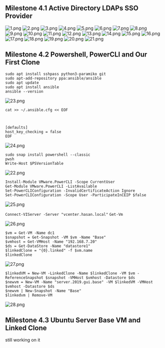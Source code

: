 ## Milestone 4.1 Active Directory LDAPs SSO Provider
![1.png](./Images/1.png)
![2.png](./Images/2.png)
![3.png](./Images/3.png)
![4.png](./Images/4.png)
![5.png](./Images/5.png)
![6.png](./Images/6.png)
![7.png](./Images/7.png)
![8.png](./Images/8.png)
![9.png](./Images/9.png)
![10.png](./Images/10.png)
![11.png](./Images/11.png)
![12.png](./Images/12.png)
![13.png](./Images/13.png)
![14.png](./Images/14.png)
![15.png](./Images/15.png)
![16.png](./Images/16.png)
![17.png](./Images/17.png)
![18.png](./Images/18.png)
![19.png](./Images/19.png)
![20.png](./Images/20.png)
![21.png](./Images/21.png)


## Milestone 4.2 Powershell, PowerCLI and Our First Clone
```
sudo apt install sshpass python3-paramiko git
sudo apt-add-repository ppa:ansible/ansible
sudo apt update
sudo apt install ansible
ansible --version
```
![23.png](./Images/23.png)
```
cat >> ~/.ansible.cfg << EOF


                         
[defaults]
host_key_checking = false
EOF
```
![24.png](./Images/24.png)

```
sudo snap install powershell --classic
pwsh
Write-Host $PSVersionTable
```
![22.png](./Images/22.png)

```
Install-Module VMware.PowerCLI -Scope CurrentUser
Get-Module VMware.PowerCLI -ListAvailable
Set-PowerCLIConfiguration -InvalidCertificateAction Ignore
Set-PowerCLIConfiguration -Scope User -ParticipateInCEIP $false
```
![25.png](./Images/25.png)

`Connect-VIServer -Server "vcenter.hasan.local"`
`Get-Vm`

![26.png](./Images/26.png)

```
$vm = Get-VM -Name dc1
$snapshot = Get-Snapshot -VM $vm -Name "Base"
$vmhost = Get-VMHost -Name "192.168.7.20"
$ds = Get-DataStore -Name "datastore1"
$linkedClone = "{0}.linked" -f $vm.name
$linkedClone
```
![27.png](./Images/27.png)

```
$linkedVM = New-VM -LinkedClone -Name $linkedClone -VM $vm -ReferenceSnapshot $snapshot -VMHost $vmhost -Datastore $ds
$newvm = New-VM -Name "server.2019.gui.base" -VM $linkedVM -VMHost $vmhost -Datastore $ds
$newvm | New-Snapshot -Name "Base"
$linkedvm | Remove-VM
```

![28.png](./Images/28.png)





## Milestone 4.3 Ubuntu Server Base VM and Linked Clone

still working on it






















